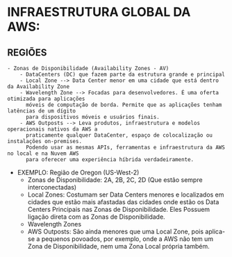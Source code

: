 # INFRAESTRUTURA GLOBAL DA AWS:

## REGIÕES
    - Zonas de Disponibilidade (Availability Zones - AV)
        - DataCenters (DC) que fazem parte da estrutura grande e principal
        - Local Zone --> Data Center menor em uma cidade que está dentro da Availability Zone 
        - Wavelength Zone --> Focadas para desenvolvedores. É uma oferta otimizada para aplicações 
          móveis de computação de borda. Permite que as aplicações tenham latências de um dígito 
          para dispositivos móveis e usuários finais.
        - AWS Outposts --> Leva produtos, infraestrutura e modelos operacionais nativos da AWS a 
          praticamente qualquer DataCenter, espaço de colocalização ou instalações on-premises.
          Podendo usar as mesmas APIs, ferramentas e infraestrutura da AWS no local e na Nuvem AWS
          para oferecer uma experiência híbrida verdadeiramente.

 - EXEMPLO:     Região de Oregon (US-West-2)
    - Zonas de Disponibilidade: 2A, 2B, 2C, 2D (Que estão sempre interconectadas)
    - Local Zones: Costumam ser Data Centers menores e localizados em cidades que estão mais afastadas das cidades
                   onde estão os Data Centers Principais nas Zonas de Disponibilidade.
                   Eles Possuem ligação direta com as Zonas de Disponibilidade.
    - Wavelength Zones 
    - AWS Outposts: São ainda menores que uma Local Zone, pois aplica-se a pequenos povoados, por exemplo, onde a AWS
                    não tem um Zona de Disponibilidade, nem uma Zona Local própria também.
